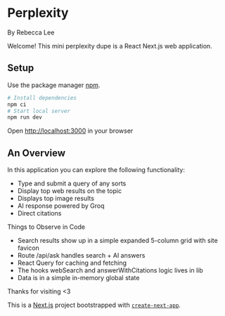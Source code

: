# Perplexity

By Rebecca Lee

Welcome! This mini perplexity dupe is a React Next.js web application.

## Setup

Use the package manager [npm](https://npmjs.com).

```bash
# Install dependencies
npm ci
# Start local server
npm run dev
```

Open [http://localhost:3000](http://localhost:3000) in your browser

## An Overview

In this application you can explore the following functionality:

- Type and submit a query of any sorts
- Display top web results on the topic
- Displays top image results
- AI response powered by Groq
- Direct citations

Things to Observe in Code

- Search results show up in a simple expanded 5-column grid with site favicon
- Route /api/ask handles search + AI answers
- React Query for caching and fetching
- The hooks webSearch and answerWithCitations logic lives in lib
- Data is in a simple in-memory global state

Thanks for visiting <3

This is a [Next.js](https://nextjs.org) project bootstrapped with [`create-next-app`](https://nextjs.org/docs/app/api-reference/cli/create-next-app).
